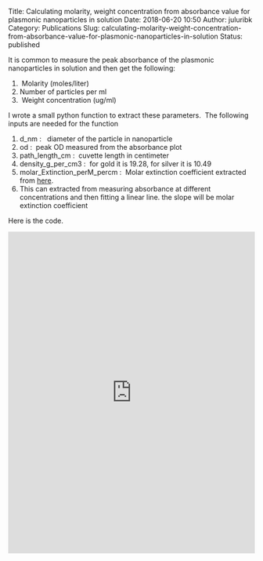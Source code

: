 Title: Calculating molarity, weight concentration from absorbance value for plasmonic nanoparticles in solution
Date: 2018-06-20 10:50
Author: juluribk
Category: Publications
Slug: calculating-molarity-weight-concentration-from-absorbance-value-for-plasmonic-nanoparticles-in-solution
Status: published

It is common to measure the peak absorbance of the plasmonic nanoparticles in solution and then get the following:

1.   Molarity (moles/liter)
2.  Number of particles per ml
3.   Weight concentration (ug/ml)

I wrote a small python function to extract these parameters.  The following inputs are needed for the function

1.  d_nm :   diameter of the particle in nanoparticle
2.  od :  peak OD measured from the absorbance plot
3.  path_length_cm :  cuvette length in centimeter
4.  density_g_per_cm3 :  for gold it is 19.28, for silver it is 10.49
5.  molar_Extinction_perM_percm :  Molar extinction coefficient extracted from [here](https://www.sigmaaldrich.com/technical-documents/articles/materials-science/nanomaterials/gold-nanoparticles.html).
6.  This can extracted from measuring absorbance at different concentrations and then fitting a linear line. the slope will be molar extinction coefficient

Here is the code.
<iframe src="https://trinket.io/embed/python/f1353652f2?start=result" width="100%" height="656" frameborder="0" marginwidth="0" marginheight="0" allowfullscreen></iframe>
